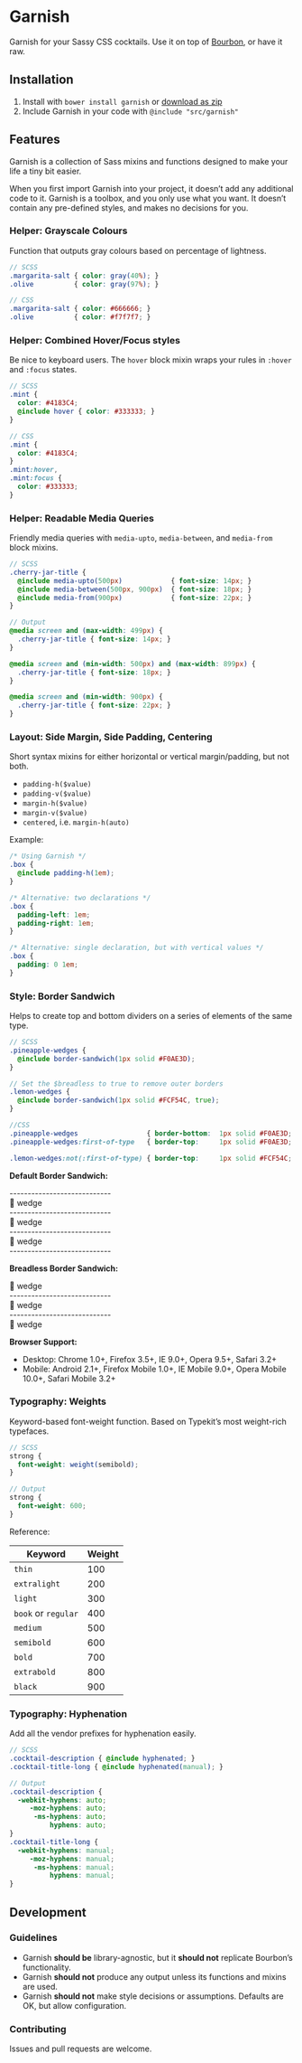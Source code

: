 # Garnish

Garnish for your Sassy CSS cocktails. Use it on top of [Bourbon](http://bourbon.io), or have it raw.

## Installation

1. Install with `bower install garnish` or [download as zip](https://github.com/paulozoom/garnish/archive/master.zip)
2. Include Garnish in your code with `@include "src/garnish"`

## Features

Garnish is a collection of Sass mixins and functions designed to make your life a tiny bit easier.

When you first import Garnish into your project, it doesn’t add any additional code to it. Garnish is a toolbox, and you only use what you want. It doesn’t contain any pre-defined styles, and makes no decisions for you.


### Helper: Grayscale Colours
Function that outputs gray colours based on percentage of lightness.

```SCSS
// SCSS
.margarita-salt { color: gray(40%); }
.olive          { color: gray(97%); }

// CSS
.margarita-salt { color: #666666; }
.olive          { color: #f7f7f7; }
```

### Helper: Combined Hover/Focus styles

Be nice to keyboard users. The `hover` block mixin wraps your rules in `:hover` and `:focus` states.

```SCSS
// SCSS
.mint {
  color: #4183C4;
  @include hover { color: #333333; }
}

// CSS
.mint {
  color: #4183C4;
}
.mint:hover,
.mint:focus {
  color: #333333;
}
```

### Helper: Readable Media Queries

Friendly media queries with `media-upto`, `media-between`, and `media-from` block mixins.

```scss
// SCSS
.cherry-jar-title {
  @include media-upto(500px)            { font-size: 14px; }
  @include media-between(500px, 900px)  { font-size: 18px; }
  @include media-from(900px)            { font-size: 22px; }
}

// Output
@media screen and (max-width: 499px) {
  .cherry-jar-title { font-size: 14px; }
}

@media screen and (min-width: 500px) and (max-width: 899px) {
  .cherry-jar-title { font-size: 18px; }
}

@media screen and (min-width: 900px) {
  .cherry-jar-title { font-size: 22px; }
}
```

### Layout: Side Margin, Side Padding, Centering

Short syntax mixins for either horizontal or vertical margin/padding, but not both.

* `padding-h($value)`
* `padding-v($value)`
* `margin-h($value)`
* `margin-v($value)`
* `centered`, i.e. `margin-h(auto)`

Example:

```scss
/* Using Garnish */
.box {
  @include padding-h(1em);
}

/* Alternative: two declarations */
.box {
  padding-left: 1em;
  padding-right: 1em;
}

/* Alternative: single declaration, but with vertical values */
.box {
  padding: 0 1em;
}
```

### Style: Border Sandwich

Helps to create top and bottom dividers on a series of elements of the same type.

```SCSS
// SCSS
.pineapple-wedges {
  @include border-sandwich(1px solid #F0AE3D);
}

// Set the $breadless to true to remove outer borders
.lemon-wedges {
  @include border-sandwich(1px solid #FCF54C, true);
}

//CSS
.pineapple-wedges                 { border-bottom:  1px solid #F0AE3D; }
.pineapple-wedges:first-of-type   { border-top:     1px solid #F0AE3D; }

.lemon-wedges:not(:first-of-type) { border-top:     1px solid #FCF54C; }
```

**Default Border Sandwich:**

\----------------------------  
  :pineapple: wedge  
\----------------------------  
  :pineapple: wedge  
\----------------------------  
  :pineapple: wedge  
\----------------------------  


**Breadless Border Sandwich:**

  :lemon: wedge  
\----------------------------  
  :lemon: wedge  
\----------------------------  
  :lemon: wedge  


**Browser Support:**
* Desktop: Chrome 1.0+, Firefox 3.5+, IE 9.0+, Opera 9.5+, Safari 3.2+  
* Mobile: Android 2.1+, Firefox Mobile 1.0+, IE Mobile 9.0+, Opera Mobile 10.0+, Safari Mobile 3.2+

### Typography: Weights

Keyword-based font-weight function. Based on Typekit’s most weight-rich typefaces.

```scss
// SCSS
strong {
  font-weight: weight(semibold);
}

// Output
strong {
  font-weight: 600;
}
```

Reference:

| Keyword             | Weight |
| ------------------- | ------ |
| `thin`              | 100    |
| `extralight`        | 200    |
| `light`             | 300    |
| `book` or `regular` | 400    |
| `medium`            | 500    |
| `semibold`          | 600    |
| `bold`              | 700    |
| `extrabold`         | 800    |
| `black`             | 900    |

### Typography: Hyphenation

Add all the vendor prefixes for hyphenation easily. 

```scss
// SCSS
.cocktail-description { @include hyphenated; }
.cocktail-title-long { @include hyphenated(manual); }

// Output
.cocktail-description {
  -webkit-hyphens: auto;
     -moz-hyphens: auto;
      -ms-hyphens: auto;
          hyphens: auto;
}
.cocktail-title-long {
  -webkit-hyphens: manual;
     -moz-hyphens: manual;
      -ms-hyphens: manual;
          hyphens: manual;
}
```

## Development

### Guidelines

- Garnish **should be** library-agnostic, but it **should not** replicate Bourbon’s functionality.
- Garnish **should not** produce any output unless its functions and mixins are used.
- Garnish **should not** make style decisions or assumptions. Defaults are OK, but allow configuration.

### Contributing

Issues and pull requests are welcome.
